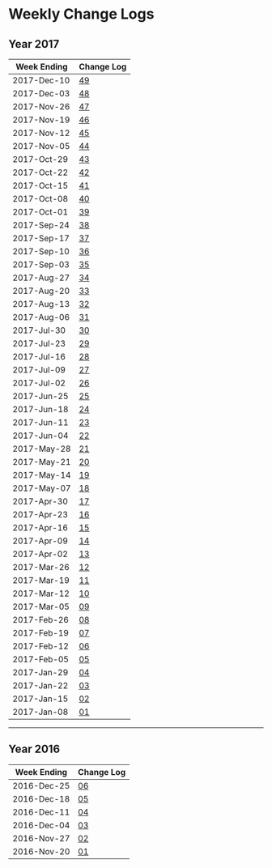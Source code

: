 # Weekly Change Logs

## Year 2017

| **Week Ending** | **Change Log** |
|---|---|
|2017-Dec-10 | [49](2017_49) |
|2017-Dec-03 | [48](2017_48) |
|2017-Nov-26 | [47](2017_47) |
|2017-Nov-19 | [46](2017_46) |
|2017-Nov-12 | [45](2017_45) |
|2017-Nov-05 | [44](2017_44) |
|2017-Oct-29 | [43](2017_43) |
|2017-Oct-22 | [42](2017_42) |
|2017-Oct-15 | [41](2017_41) |
|2017-Oct-08 | [40](2017_40) |
|2017-Oct-01 | [39](2017_39) |
|2017-Sep-24 | [38](2017_38) |
|2017-Sep-17 | [37](2017_37) |
|2017-Sep-10 | [36](2017_36) |
|2017-Sep-03 | [35](2017_35) |
|2017-Aug-27 | [34](2017_34) |
|2017-Aug-20 | [33](2017_33) |
|2017-Aug-13 | [32](2017_32) |
|2017-Aug-06 | [31](2017_31) |
|2017-Jul-30 | [30](2017_30) |
|2017-Jul-23 | [29](2017_29) |
|2017-Jul-16 | [28](2017_28) |
|2017-Jul-09 | [27](2017_27) |
|2017-Jul-02 | [26](2017_26) |
|2017-Jun-25 | [25](2017_25) |
|2017-Jun-18 | [24](2017_24) |
|2017-Jun-11 | [23](2017_23) |
|2017-Jun-04 | [22](2017_22) |
|2017-May-28 | [21](2017_21) |
|2017-May-21 | [20](2017_20) |
|2017-May-14 | [19](2017_19) |
|2017-May-07 | [18](2017_18) |
|2017-Apr-30 | [17](2017_17) |
|2017-Apr-23 | [16](2017_16) |
|2017-Apr-16 | [15](2017_15) |
|2017-Apr-09 | [14](2017_14) |
|2017-Apr-02 | [13](2017_13) |
|2017-Mar-26 | [12](2017_12) |
|2017-Mar-19 | [11](2017_11) |
|2017-Mar-12 | [10](2017_10) |
|2017-Mar-05 | [09](2017_09) |
|2017-Feb-26 | [08](2017_08) |
|2017-Feb-19 | [07](2017_07) |
|2017-Feb-12 | [06](2017_06) |
|2017-Feb-05 | [05](2017_05) |
|2017-Jan-29 | [04](2017_04) |
|2017-Jan-22 | [03](2017_03) |
|2017-Jan-15 | [02](2017_02) |
|2017-Jan-08 | [01](2017_01) |

---

## Year 2016

| **Week Ending** | **Change Log** |
|---|---|
|2016-Dec-25 | [06](2016_06) |
|2016-Dec-18 | [05](2016_05) |
|2016-Dec-11 | [04](2016_04) |
|2016-Dec-04 | [03](2016_03) |      
|2016-Nov-27 | [02](2016_02) |
|2016-Nov-20 | [01](2016_01) |
